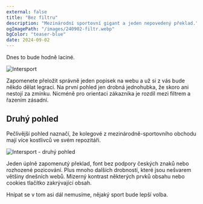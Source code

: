 ```yaml
---
external: false
title: "Bez filtru"
description: "Mezinárodní sportovní gigant a jeden nepovedený překlad."
ogImagePath: "/images/240902-filtr.webp"
bgColor: "teaser-blue"
date: 2024-09-02
---
```

Dnes to bude hodně laciné.

![Intersport](/images/240902-filtr.webp)

Zapomenete přeložit správně jeden popisek na webu a už si z vás bude někdo dělat legraci. Na první pohled jen drobná jednohubka, že skoro ani nestojí za zmínku. Nicméně pro orientaci zákazníka je rozdíl mezi filtrem a řazením zásadní.

## Druhý pohled

Pečlivější pohled naznačí, že kolegové z mezinárodně-sportovního obchodu mají více kostlivců ve svém repozitáři.

![Intersport - druhý pohled](/images/240902-filtr-2.webp)

Jeden úplně zapomenutý překlad, font bez podpory českých znaků nebo rozhozené pozicování. Plus mnoho dalších drobností, které jsou nešvarem většiny dnešních webů. Mizerný kontrast některých prvků obsahu nebo cookies tlačítko zakrývající obsah.

Hnípat se v tom asi dál nemusíme, nějaký sport bude lepší volba.

